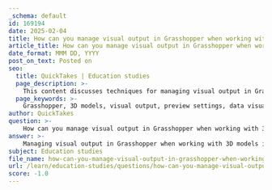 ```yaml
---
_schema: default
id: 169194
date: 2025-02-04
title: How can you manage visual output in Grasshopper when working with 3D models?
article_title: How can you manage visual output in Grasshopper when working with 3D models?
date_format: MMM DD, YYYY
post_on_text: Posted on
seo:
  title: QuickTakes | Education studies
  page_description: >-
    This content discusses techniques for managing visual output in Grasshopper when working with 3D models, including preview settings, data visualization tools, the use of plugins, and interactive visualization methods.
  page_keywords: >-
    Grasshopper, 3D models, visual output, preview settings, data visualization, plugins, geometry manipulation, interactive visualization, Rhino, design exploration
author: QuickTakes
question: >-
    How can you manage visual output in Grasshopper when working with 3D models?
answer: >-
    Managing visual output in Grasshopper when working with 3D models involves several techniques and tools that enhance the visualization and presentation of your designs. Here are some key methods to effectively manage visual output in Grasshopper:\n\n1. **Preview Settings**: Grasshopper allows you to control how geometry is displayed in the Rhino viewport through the Preview Settings. You can modify the colors and transparency of the objects to differentiate between selected and unselected components. For instance, you can toggle the "Preview Selected Objects" option to only display geometry from selected components, which helps in focusing on specific parts of your model.\n\n2. **Data Visualization Techniques**: Grasshopper supports various data visualization techniques that can be applied to both the Grasshopper canvas and the Rhino viewport. This includes using plugins like Lunchbox and Pufferfish, which can help in visualizing complex structures more efficiently. These tools allow you to create visual representations of data, making it easier to interpret and present your designs.\n\n3. **Using Plugins**: There are several plugins available for Grasshopper that enhance visualization capabilities. For example, Firefly can be used to control external devices and create interactive installations, allowing for real-time feedback and visualization of your models. Additionally, tools like Marigold Depth can convert images into 3D point clouds, providing a unique way to visualize data.\n\n4. **Geometry Manipulation**: Grasshopper's algorithmic modeling capabilities allow for dynamic manipulation of geometry. By adjusting parameters, you can see real-time changes in the 3D model, which aids in design exploration and iteration. This interactive approach helps in visualizing how different parameters affect the overall design.\n\n5. **Document Preview Settings**: You can customize the document preview settings in Grasshopper to enhance the visual output. This includes adjusting the default color scheme for selected and unselected geometry, which can help in better distinguishing different elements of your model.\n\n6. **Interactive Visualization**: For projects that require user interaction, you can connect Grasshopper to external real-time viewports. This allows for a more immersive experience where users can interact with the model and see immediate visual feedback based on their inputs.\n\nBy utilizing these techniques and tools, you can effectively manage and enhance the visual output of your 3D models in Grasshopper, making your design process more intuitive and visually engaging.
subject: Education studies
file_name: how-can-you-manage-visual-output-in-grasshopper-when-working-with-3d-models.md
url: /learn/education-studies/questions/how-can-you-manage-visual-output-in-grasshopper-when-working-with-3d-models
score: -1.0
---
```


&nbsp;